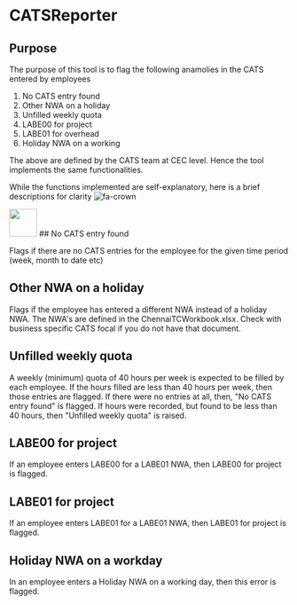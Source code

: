 # CATSReporter

## Purpose

The purpose of this tool is to flag the following anamolies in the CATS entered
by employees

1. No CATS entry found 
2. Other NWA on a holiday
3. Unfilled weekly quota
4. LABE00 for project
5. LABE01 for overhead
6. Holiday NWA on a working 

The above are defined by the CATS team at CEC level. Hence the tool implements the same
functionalities.

While the functions implemented are self-explanatory, here is a brief descriptions for clarity
![fa-crown](fa-crown.svg)

<img src="https://raw.githubusercontent.com/FortAwesome/Font-Awesome/6.x/svgs/solid/crown.svg" width="50" height="50">
## No CATS entry found 

Flags if there are no CATS entries for the employee for the given time period (week, month to date etc)

## Other NWA on a holiday

Flags if the employee has entered a different NWA instead of a holiday NWA. The NWA's are defined in the
ChennaiTCWorkbook.xlsx. Check with business specific CATS focal if you do not have that document.

## Unfilled weekly quota

A weekly (minimum) quota of 40 hours per week is expected to be filled by each employee. If the hours
filled are less than 40 hours per week, then those entries are flagged. If there were no entries at all, 
then, "No CATS entry found" is flagged. If hours were recorded, but found to be less than 40 hours, then 
"Unfilled weekly quota" is raised.

## LABE00 for project

If an employee enters LABE00 for a LABE01 NWA, then LABE00 for project is flagged.

## LABE01 for project

If an employee enters LABE01 for a LABE01 NWA, then LABE01 for project is flagged.

## Holiday NWA on a workday

In an employee enters a Holiday NWA on a working day, then this error is flagged.



